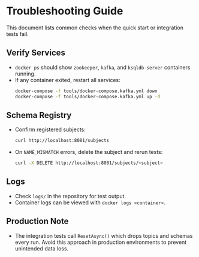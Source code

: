 # Troubleshooting Guide

This document lists common checks when the quick start or integration tests fail.

## Verify Services
- `docker ps` should show `zookeeper`, `kafka`, and `ksqldb-server` containers running.
- If any container exited, restart all services:
  ```bash
  docker-compose -f tools/docker-compose.kafka.yml down
  docker-compose -f tools/docker-compose.kafka.yml up -d
  ```

## Schema Registry
- Confirm registered subjects:
  ```bash
  curl http://localhost:8081/subjects
  ```
- On `NAME_MISMATCH` errors, delete the subject and rerun tests:
  ```bash
  curl -X DELETE http://localhost:8081/subjects/<subject>
  ```

## Logs
- Check `logs/` in the repository for test output.
- Container logs can be viewed with `docker logs <container>`.

## Production Note
- The integration tests call `ResetAsync()` which drops topics and schemas every run. Avoid this approach in production environments to prevent unintended data loss.
